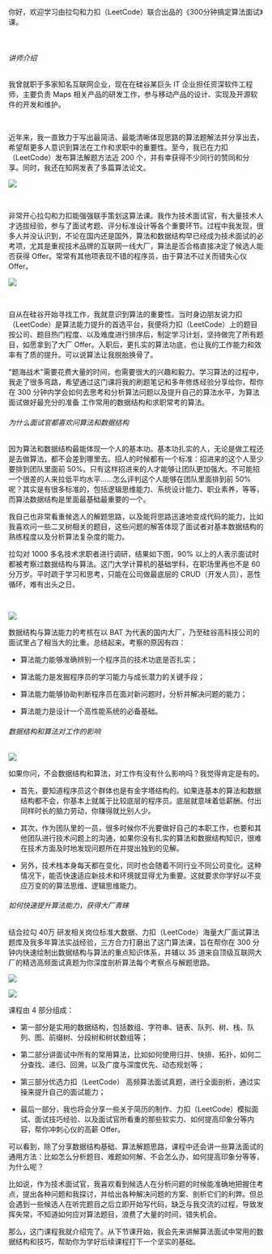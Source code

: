 你好，欢迎学习由拉勾和力扣（LeetCode）联合出品的《300分钟搞定算法面试》课。  

<br />

###### 讲师介绍

我曾就职于多家知名互联网企业，现在在硅谷某巨头 IT 企业担任资深软件工程师，主要负责 Maps 相关产品的研发工作，参与移动产品的设计、实现及开源软件的开发和维护。

<br />

近年来，我一直致力于写出最简洁、最能清晰体现思路的算法题解法并分享出去，希望帮更多人意识到算法在工作和求职中的重要性。至今，我已在力扣（LeetCode）发布算法解题方法近 200 个，并有幸获得不少同行的赞同和分享。同时，我还在知网发表了多篇算法论文。

![](http://s0.lgstatic.com/i/image2/M01/9D/51/CgotOV2td9qAFNJZAAVW-BReZVA180.png)

<br />

非常开心拉勾和力扣能强强联手策划这算法课。我作为技术面试官，有大量技术人才选拔经验，参与了面试考题、评分标准设计等各个重要环节。过程中我发现，很多人并没认识到，不论在国内还是国外，算法和数据结构早已经成为技术面试的必考项，尤其是重视技术品牌的互联网一线大厂，算法是否合格直接决定了候选人能否获得 Offer。常常有其他项表现不错的程序员，由于算法不过关而错失心仪 Offer。

![](http://s0.lgstatic.com/i/image2/M01/9D/32/CgoB5l2td9qAf2VuAABerHKNze4736.png)

<br />

自从在硅谷开始寻找工作，我就意识到算法的重要性。当时身边朋友说力扣（LeetCode）是算法能力提升的首选平台，我便将力扣（LeetCode）上的题目按公司、题目热门程度、以及难度进行排序后，制定学习计划，坚持做完了所有题目，如愿拿到了大厂 Offer。入职后，更扎实的算法功底，也让我的工作能力和效率有了质的提升。可以说算法让我脱胎换骨了。

"题海战术"需要花费大量的时间，也需要很大的兴趣和毅力。学习算法的过程中，我走了很多弯路，希望通过这门课将我的刷题笔记和多年修炼经验分享给你，帮你在 300 分钟内学会如何去思考和分析算法问题以及提升自己的算法水平，为算法面试做好最充分的准备 工作常用的数据结构和求职常考的算法。

###### 为什么面试官都喜欢问算法和数据结构

因为算法和数据结构最能体现一个人的基本功。基本功扎实的人，无论是做工程还是去做算法，都不会差到哪里去。招人的时候都有一个标准：招进来的这个人至少要排到团队里面前 50%。只有这样招进来的人才能够让团队更加强大。不可能招一个很差的人来拉低平均水平......怎么评判这个人能够在团队里面排到前 50% 呢？其实是有很多标准的，包括逻辑思维能力、系统设计能力、职业素养，等等，而算法数据结构是里面最基础最重要的一个。  

我自己也非常看重候选人的解题思路，以及能将思路迅速地变成代码的能力，比如我喜欢问一些二叉树相关的题目，这些问题的解答体现了面试者对基本数据结构的熟练程度以及分析算法复杂度的能力。

拉勾对 1000 多名技术求职者进行调研，结果如下图，90% 以上的人表示面试时都被考察过数据结构与算法。这门大学计算机的基础学科，在职场里再也不是 60 分万岁。平时疏于学习和思考，只能在公司做最底层的 CRUD（开发人员），恶性循环，难有出头之日。

<br />

![](http://s0.lgstatic.com/i/image2/M01/9D/51/CgotOV2td9qAGBDwAABEsYGN5S0631.png)

数据结构与算法能力的考核在以 BAT 为代表的国内大厂，乃至硅谷高科技公司的面试里占了相当大的比重。总结起来，考察的原因有四：

* 算法能力能够准确辨别一个程序员的技术功底是否扎实；

* 算法能力是发掘程序员的学习能力与成长潜力的关键手段；

* 算法能力能够协助判断程序员在面对新问题时，分析并解决问题的能力；

* 算法能力是设计一个高性能系统的必备基础。

###### 数据结构和算法对工作的影响﻿

![](http://s0.lgstatic.com/i/image2/M01/9D/32/CgoB5l2td9qAWazAAABmDjYtcgw390.png)

如果你问，不会数据结构和算法，对工作有没有什么影响吗？我觉得肯定是有的。

* 首先，要知道程序员这个群体也是有金字塔结构的。如果连基本的算法和数据结构都不会，你基本上就属于比较底层的程序员。底层就意味着低薪酬。付出同样时长的脑力劳动，你赚得就比别人少。

* 其次，作为团队里的一员，很多时候你不光要做好自己的本职工作，也要和其他团队进行技术问题上的沟通，如果你没有扎实的算法和数据结构知识，很难在技术方面及时地发现问题所在并提出独到的见解。

* 另外，技术栈本身每天都在变化，同时也会随着不同行业不同公司变化。这种情况下，能否快速适应新技术和环境就显得尤为重要。这就要求你学好以不变应万变的的算法思维、逻辑思维能力。

###### 如何快速提升算法能力，获得大厂青睐

结合拉勾 40万 研发相关岗位标准大数据、力扣（LeetCode）海量大厂面试算法题库及我多年算法实战经验，三方合力打磨出了这门算法课，旨在帮你在 300 分钟内快速绘制出数据结构与算法的重点知识体系，并辅以 35 道来自顶级互联网大厂的精选高频面试真题为你深度剖析算法每个考察点与解题思路。

![](http://s0.lgstatic.com/i/image2/M01/9D/51/CgotOV2td9qAQ1iLAACgvHlWNWo866.png)

![](http://s0.lgstatic.com/i/image2/M01/9D/32/CgoB5l2td9uASVpjAAJeTS0Bj5g377.png)

课程由 4 部分组成：

* 第一部分是实用的数据结构，包括数组、字符串、链表、队列、树、栈、队列、图、前缀树、分段树和树状数组等；

* 第二部分讲面试中所有的常用算法，比如如何使用归并、快排、拓扑，如何二分查找、递归、回溯，以及广度与深度优先、动态规划等；

* 第三部分优选力扣（LeetCode） 高频算法面试真题，进行全面剖析，通过实操来提升自己的面试能力；

* 最后一部分，我也将会分享一些关于简历的制作、力扣（LeetCode）模拟面试、面试技巧经验、以及面试官所看重的那些软实力、如何提高印象分等内容，帮你冲刺心仪的高薪 Offer。

可以看到，除了分享数据结构基础、算法解题思路，课程中还会讲一些算法面试的通用方法：比如怎么分析题目、难题如何解、不会怎么办，如何提高印象分等等，为什么呢？  

比如说，作为技术面试官，我喜欢看到候选人在分析问题的时候能准确地把握住考点，提出各种问题和我探讨，并给出各种解决问题的方案、剖析它们的利弊。但总会遇到一些候选人在听完题目之后立即开始写代码，缺乏与我交流的过程，导致发挥失常，不知道如何应对算法题目，浪费了大量的时间，错失机会。

那么，这门课程我就介绍完了。从下节课开始，我会先来讲解算法面试中常用的数据结构和技巧，帮助你为学好后续课程打下一个坚实的基础。

<br />

